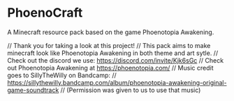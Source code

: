 # PhoenoCraft
A Minecraft resource pack based on the game Phoenotopia Awakening.

// Thank you for taking a look at this project! 
// This pack aims to make minecraft look like Phoenotopia Awakening in both theme and art sytle. 
// Check out the discord we use: https://discord.com/invite/Kjk6sGc
// Check out Phoenotopia Awakening at https://phoenotopia.com/
// Music credit goes to SillyTheWilly on Bandcamp: 
// https://sillythewilly.bandcamp.com/album/phoenotopia-awakening-original-game-soundtrack
// (Permission was given to us to use that music)
